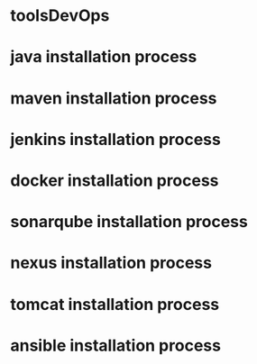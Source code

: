 # toolsDevOps
# java installation process
# maven installation process
# jenkins installation process
# docker installation process
# sonarqube installation process
# nexus installation process
# tomcat installation process
# ansible installation process


